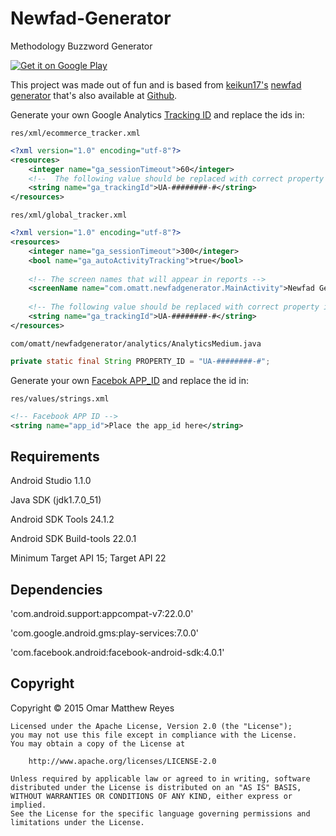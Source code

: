 # Newfad-Generator
Methodology Buzzword Generator


[![Get it on Google Play](http://www.android.com/images/brand/get_it_on_play_logo_small.png)](https://play.google.com/store/apps/details?id=com.omatt.newfadgenerator)

This project was made out of fun and is based from [keikun17's](https://github.com/keikun17) [newfad generator](https://keikun17.github.io/newfad-generator/) that's also available at [Github](https://github.com/keikun17/newfad-generator). 

Generate your own Google Analytics [Tracking ID](https://www.google.com/analytics/) and replace the ids in:

`res/xml/ecommerce_tracker.xml`
```xml
<?xml version="1.0" encoding="utf-8"?>
<resources>
    <integer name="ga_sessionTimeout">60</integer>
    <!--  The following value should be replaced with correct property id. -->
    <string name="ga_trackingId">UA-########-#</string>
</resources>
```
`res/xml/global_tracker.xml`
```xml
<?xml version="1.0" encoding="utf-8"?>
<resources>
    <integer name="ga_sessionTimeout">300</integer>
    <bool name="ga_autoActivityTracking">true</bool>
    
    <!-- The screen names that will appear in reports -->
    <screenName name="com.omatt.newfadgenerator.MainActivity">Newfad Generator</screenName>
    
    <!-- The following value should be replaced with correct property id. -->
    <string name="ga_trackingId">UA-########-#</string>
</resources>
```
`com/omatt/newfadgenerator/analytics/AnalyticsMedium.java`
```java
private static final String PROPERTY_ID = "UA-########-#";
```

Generate your own [Facebok APP_ID](https://developers.facebook.com/apps/) and replace the id in:

`res/values/strings.xml`
```xml
<!-- Facebook APP ID -->
<string name="app_id">Place the app_id here</string>
```

Requirements
--------
Android Studio 1.1.0

Java SDK (jdk1.7.0_51)

Android SDK Tools 24.1.2

Android SDK Build-tools 22.0.1

Minimum Target API 15; Target API 22

Dependencies
--------
'com.android.support:appcompat-v7:22.0.0'

'com.google.android.gms:play-services:7.0.0'

'com.facebook.android:facebook-android-sdk:4.0.1'

<h2>Copyright</h2>
    Copyright © 2015 Omar Matthew Reyes
    
    Licensed under the Apache License, Version 2.0 (the "License");
    you may not use this file except in compliance with the License.
    You may obtain a copy of the License at
    
        http://www.apache.org/licenses/LICENSE-2.0
    
    Unless required by applicable law or agreed to in writing, software
    distributed under the License is distributed on an "AS IS" BASIS,
    WITHOUT WARRANTIES OR CONDITIONS OF ANY KIND, either express or implied.
    See the License for the specific language governing permissions and
    limitations under the License.
